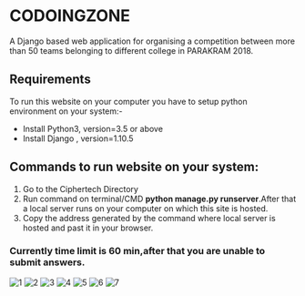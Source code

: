 # CODOINGZONE
A Django based web application for organising a competition between more than 50 teams belonging to different college in PARAKRAM 2018.


<h2>Requirements</h2>
  To run this website on your computer you have to setup python environment on your system:-
  <ul>
  <li> Install Python3, version=3.5 or above </li>
  <li>Install Django , version=1.10.5</li>
  </ul>
 <h2>Commands to run website on your system:</h2>
   <ol>
  <li> Go to the Ciphertech Directory </li>
  <li>Run command on terminal/CMD <strong><span>python manage.py runserver</span></strong>.After that a local server runs on your computer on which this site is hosted.</li>
  <li>Copy the address generated by the command where local server is hosted and past it in your browser.</li>
  </ol>
  <h3>Currently time limit is 60 min,after that you are unable to submit answers.</h3>
  
![1](https://user-images.githubusercontent.com/30490269/39091346-08570790-4610-11e8-9b00-75312686272c.png)
![2](https://user-images.githubusercontent.com/30490269/39091347-089d8f44-4610-11e8-987f-0cd8482dbbd0.png)
![3](https://user-images.githubusercontent.com/30490269/39091348-08c8d5aa-4610-11e8-83aa-20c4ecbaf170.png)
![4](https://user-images.githubusercontent.com/30490269/39091349-08f507ba-4610-11e8-8aa1-d0c3112ad30e.png)
![5](https://user-images.githubusercontent.com/30490269/39091350-0921eb7c-4610-11e8-989f-ee26b01df0d6.png)
![6](https://user-images.githubusercontent.com/30490269/39091351-09651d98-4610-11e8-881d-da36a664d310.png)
![7](https://user-images.githubusercontent.com/30490269/39091352-09b6a79e-4610-11e8-9418-41101c3b46ba.png)

